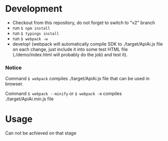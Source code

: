 # Development

* Checkout from this repository, do not forget to switch to "v2" branch
* run `$ npm install`
* run `$ typings install`
* run `$ webpack -w`
* develop! (webpack will automatically compile SDK to ./target/ApiAi.js file on each change, just include it into some test HTML file (./demo/index.html will probably do the job) and test it).

### Notice

Command `$ webpack` compiles ./target/ApiAi.js file that can be used in browser.

Command `$ webpack --minify` or `$ webpack -m` compiles ./target/ApiAi.min.js file

# Usage

Can not be achieved on that stage